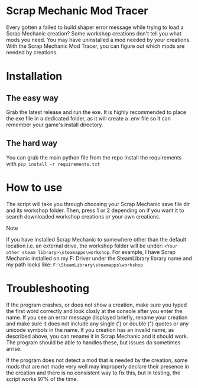 # Scrap Mechanic Mod Tracer
Every gotten a failed to build shaper error message while trying to load a Scrap Mechanic creation?
Some workshop creations don't tell you what mods you need.
You may have uninstalled a mod needed by your creations.
With the Scrap Mechanic Mod Tracer, you can figure out which mods are needed by creations.

# Installation
## The easy way
Grab the latest release and run the exe.
It is highly recommended to place the exe file in a dedicated folder, as it will create a .env file so it can remember your game's install directory.

## The hard way
You can grab the main python file from the repo
Install the requirements with `pip install -r requirements.txt`

# How to use
The script will take you through choosing your Scrap Mechanic save file dir and its workshop folder.
Then, press 1 or 2 depending on if you want it to search downloaded workshop creations or your own creations.
> [!NOTE]
> If you have installed Scrap Mechanic to somewhere other than the default location i.e. an external drive, the workshop folder will be under: `<Your other steam library>\steamapps\workshop`.
> For example, I have Scrap Mechanic installed on my F: Driver under the SteamLibrary library name and my path looks like:
> `F:\SteamLibrary\steamapps\workshop`

# Troubleshooting
If the program crashes, or does not show a creation, make sure you typed the first word correctly and look closly at the console after you enter the name.
If you see an error message displayed briefly, rename your creation and make sure it does not include any single (') or double (") quotes or any unicode symbols in the name.
If you creation has an invalid name, as described above, you can rename it in Scrap Mechanic and it should work.
The program should be able to handles these, but issues do sometimes arrise.

If the program does not detect a mod that is needed by the creation, some mods that are not made very well may improperly declare their presence in the creation and there is no consistent way to fix this, but in testing, the script works 97% of the time.
